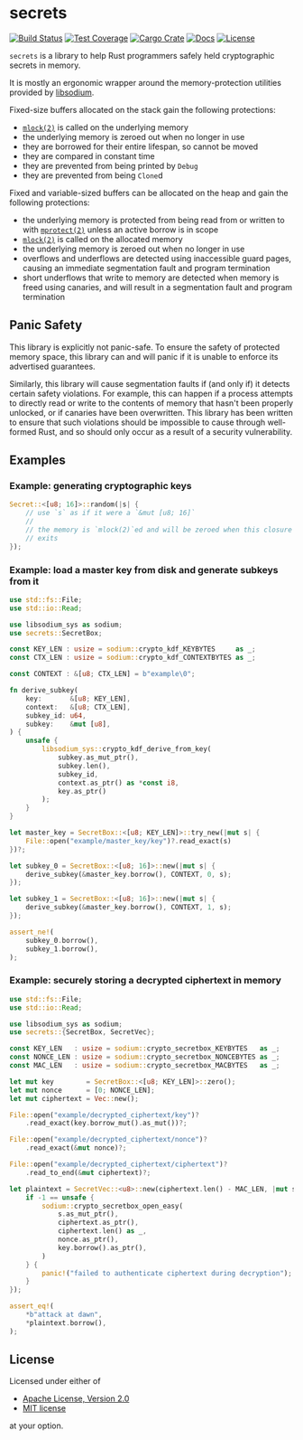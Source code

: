 secrets
=======

[![Build Status][badge-ci]][ci]
[![Test Coverage][badge-coverage]][coverage]
[![Cargo Crate][badge-package]][package]
[![Docs][badge-docs]][docs]
[![License][badge-license]][license]

`secrets` is a library to help Rust programmers safely held cryptographic
secrets in memory.

It is mostly an ergonomic wrapper around the memory-protection utilities
provided by [libsodium].

Fixed-size buffers allocated on the stack gain the following protections:

* [`mlock(2)`][mlock] is called on the underlying memory
* the underlying memory is zeroed out when no longer in use
* they are borrowed for their entire lifespan, so cannot be moved
* they are compared in constant time
* they are prevented from being printed by `Debug`
* they are prevented from being `Clone`d

Fixed and variable-sized buffers can be allocated on the heap and gain
the following protections:

* the underlying memory is protected from being read from or written to
  with [`mprotect(2)`][mprotect] unless an active borrow is in scope
* [`mlock(2)`][mlock] is called on the allocated memory
* the underlying memory is zeroed out when no longer in use
* overflows and underflows are detected using inaccessible guard pages,
  causing an immediate segmentation fault and program termination
* short underflows that write to memory are detected when memory is
  freed using canaries, and will result in a segmentation fault and
  program termination

Panic Safety
------------

This library is explicitly not panic-safe. To ensure the safety of
protected memory space, this library can and will panic if it is unable
to enforce its advertised guarantees.

Similarly, this library will cause segmentation faults if (and only if)
it detects certain safety violations. For example, this can happen if
a process attempts to directly read or write to the contents of memory
that hasn't been properly unlocked, or if canaries have been
overwritten. This library has been written to ensure that such
violations should be impossible to cause through well-formed Rust, and
so should only occur as a result of a security vulnerability.

Examples
--------

### Example: generating cryptographic keys

```rust
Secret::<[u8; 16]>::random(|s| {
    // use `s` as if it were a `&mut [u8; 16]`
    //
    // the memory is `mlock(2)`ed and will be zeroed when this closure
    // exits
});
```

### Example: load a master key from disk and generate subkeys from it

```rust
use std::fs::File;
use std::io::Read;

use libsodium_sys as sodium;
use secrets::SecretBox;

const KEY_LEN : usize = sodium::crypto_kdf_KEYBYTES     as _;
const CTX_LEN : usize = sodium::crypto_kdf_CONTEXTBYTES as _;

const CONTEXT : &[u8; CTX_LEN] = b"example\0";

fn derive_subkey(
    key:       &[u8; KEY_LEN],
    context:   &[u8; CTX_LEN],
    subkey_id: u64,
    subkey:    &mut [u8],
) {
    unsafe {
        libsodium_sys::crypto_kdf_derive_from_key(
            subkey.as_mut_ptr(),
            subkey.len(),
            subkey_id,
            context.as_ptr() as *const i8,
            key.as_ptr()
        );
    }
}

let master_key = SecretBox::<[u8; KEY_LEN]>::try_new(|mut s| {
    File::open("example/master_key/key")?.read_exact(s)
})?;

let subkey_0 = SecretBox::<[u8; 16]>::new(|mut s| {
    derive_subkey(&master_key.borrow(), CONTEXT, 0, s);
});

let subkey_1 = SecretBox::<[u8; 16]>::new(|mut s| {
    derive_subkey(&master_key.borrow(), CONTEXT, 1, s);
});

assert_ne!(
    subkey_0.borrow(),
    subkey_1.borrow(),
);
```

### Example: securely storing a decrypted ciphertext in memory

```rust
use std::fs::File;
use std::io::Read;

use libsodium_sys as sodium;
use secrets::{SecretBox, SecretVec};

const KEY_LEN   : usize = sodium::crypto_secretbox_KEYBYTES   as _;
const NONCE_LEN : usize = sodium::crypto_secretbox_NONCEBYTES as _;
const MAC_LEN   : usize = sodium::crypto_secretbox_MACBYTES   as _;

let mut key        = SecretBox::<[u8; KEY_LEN]>::zero();
let mut nonce      = [0; NONCE_LEN];
let mut ciphertext = Vec::new();

File::open("example/decrypted_ciphertext/key")?
    .read_exact(key.borrow_mut().as_mut())?;

File::open("example/decrypted_ciphertext/nonce")?
    .read_exact(&mut nonce)?;

File::open("example/decrypted_ciphertext/ciphertext")?
    .read_to_end(&mut ciphertext)?;

let plaintext = SecretVec::<u8>::new(ciphertext.len() - MAC_LEN, |mut s| {
    if -1 == unsafe {
        sodium::crypto_secretbox_open_easy(
            s.as_mut_ptr(),
            ciphertext.as_ptr(),
            ciphertext.len() as _,
            nonce.as_ptr(),
            key.borrow().as_ptr(),
        )
    } {
        panic!("failed to authenticate ciphertext during decryption");
    }
});

assert_eq!(
    *b"attack at dawn",
    *plaintext.borrow(),
);
```

License
-------

Licensed under either of

 * [Apache License, Version 2.0](LICENSE-APACHE)
 * [MIT license](LICENSE-MIT)

at your option.

[ci]:       https://travis-ci.org/stouset/secrets
[coverage]: https://coveralls.io/github/stouset/secrets
[docs]:     https://stouset.github.io/secrets
[license]:  https://github.com/stouset/secrets/blob/master/LICENSE
[package]:  https://crates.io/crates/secrets

[badge-ci]:       https://img.shields.io/travis/stouset/secrets/master.svg
[badge-coverage]: https://coveralls.io/repos/github/stouset/secrets/badge.svg
[badge-docs]:     https://docs.rs/secrets/badge.svg
[badge-license]:  https://img.shields.io/crates/l/secrets.svg
[badge-package]:  https://img.shields.io/crates/v/secrets.svg

[libsodium]: https://download.libsodium.org/doc/memory_management
[mlock]:     http://man7.org/linux/man-pages/man2/mlock.2.html
[mprotect]:  http://man7.org/linux/man-pages/man2/mprotect.2.html
